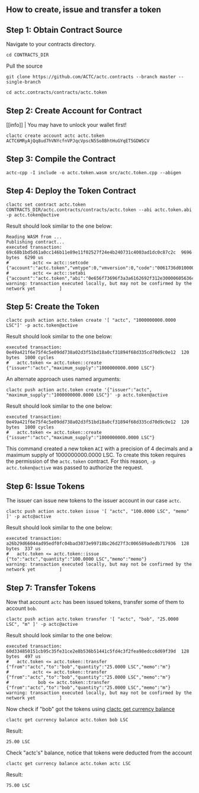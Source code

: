 ## How to create, issue and transfer a token

## Step 1: Obtain Contract Source

Navigate to your contracts directory.

```text
cd CONTRACTS_DIR
```

Pull the source
```text
git clone https://github.com/ACTC/actc.contracts --branch master --single-branch
```

```text
cd actc.contracts/contracts/actc.token
```

## Step 2: Create Account for Contract
[[info]]
| You may have to unlock your wallet first!

```shell
clactc create account actc actc.token ACTC6MRyAjQq8ud7hVNYcfnVPJqcVpscN5So8BhtHuGYqET5GDW5CV
```

## Step 3: Compile the Contract

```shell
actc-cpp -I include -o actc.token.wasm src/actc.token.cpp --abigen
```

## Step 4: Deploy the Token Contract

```shell
clactc set contract actc.token CONTRACTS_DIR/actc.contracts/contracts/actc.token --abi actc.token.abi -p actc.token@active
```

Result should look similar to the one below:
```shell
Reading WASM from ...
Publishing contract...
executed transaction: 69c68b1bd5d61a0cc146b11e89e11f02527f24e4b240731c4003ad1dc0c87c2c  9696 bytes  6290 us
#         actc <= actc::setcode               {"account":"actc.token","vmtype":0,"vmversion":0,"code":"0061736d0100000001aa011c60037f7e7f0060047f...
#         actc <= actc::setabi                {"account":"actc.token","abi":"0e656f73696f3a3a6162692f312e30000605636c6f73650002056f776e6572046e61...
warning: transaction executed locally, but may not be confirmed by the network yet         ]
```

## Step 5: Create the Token

```shell
clactc push action actc.token create '[ "actc", "1000000000.0000 LSC"]' -p actc.token@active
```

Result should look similar to the one below:
```shell
executed transaction: 0e49a421f6e75f4c5e09dd738a02d3f51bd18a0cf31894f68d335cd70d9c0e12  120 bytes  1000 cycles
#   actc.token <= actc.token::create          {"issuer":"actc","maximum_supply":"1000000000.0000 LSC"}
```

An alternate approach uses named arguments:

```shell
clactc push action actc.token create '{"issuer":"actc", "maximum_supply":"1000000000.0000 LSC"}' -p actc.token@active
```

Result should look similar to the one below:
```shell
executed transaction: 0e49a421f6e75f4c5e09dd738a02d3f51bd18a0cf31894f68d335cd70d9c0e12  120 bytes  1000 cycles
#   actc.token <= actc.token::create          {"issuer":"actc","maximum_supply":"1000000000.0000 LSC"}
```
This command created a new token `ACI` with a precision of 4 decimals and a maximum supply of 1000000000.0000 LSC.  To create this token requires the permission of the `actc.token` contract. For this reason, `-p actc.token@active` was passed to authorize the request.

## Step 6: Issue Tokens

The issuer can issue new tokens to the issuer account in our case `actc`.

```text
clactc push action actc.token issue '[ "actc", "100.0000 LSC", "memo" ]' -p actc@active
```

Result should look similar to the one below:
```shell
executed transaction: a26b29d66044ad95edf0fc04bad3073e99718bc26d27f3c006589adedb717936  128 bytes  337 us
#   actc.token <= actc.token::issue           {"to":"actc","quantity":"100.0000 LSC","memo":"memo"}
warning: transaction executed locally, but may not be confirmed by the network yet         ]
```

## Step 7: Transfer Tokens

Now that account `actc` has been issued tokens, transfer some of them to account `bob`.

```shell
clactc push action actc.token transfer '[ "actc", "bob", "25.0000 LSC", "m" ]' -p actc@active
```

Result should look similar to the one below:
```text
executed transaction: 60d334850151cb95c35fe31ce2e8b536b51441c5fd4c3f2fea98edcc6d69f39d  128 bytes  497 us
#   actc.token <= actc.token::transfer        {"from":"actc","to":"bob","quantity":"25.0000 LSC","memo":"m"}
#         actc <= actc.token::transfer        {"from":"actc","to":"bob","quantity":"25.0000 LSC","memo":"m"}
#           bob <= actc.token::transfer        {"from":"actc","to":"bob","quantity":"25.0000 LSC","memo":"m"}
warning: transaction executed locally, but may not be confirmed by the network yet         ]
```
Now check if "bob" got the tokens using [clactc get currency balance](https://developers.actc.io/actc-clactc/reference#currency-balance)

```shell
clactc get currency balance actc.token bob LSC
```

Result:
```text
25.00 LSC
```

Check "actc's" balance, notice that tokens were deducted from the account

```shell
clactc get currency balance actc.token actc LSC
```

Result:
```text
75.00 LSC
```
